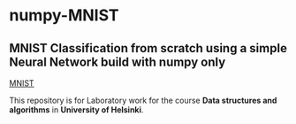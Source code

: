 # numpy-MNIST

## MNIST Classification from scratch using a simple Neural Network build with numpy only

[MNIST](https://en.wikipedia.org/wiki/MNIST_database)

This repository is for Laboratory work for the course **Data structures and algorithms** in **University of Helsinki**.

